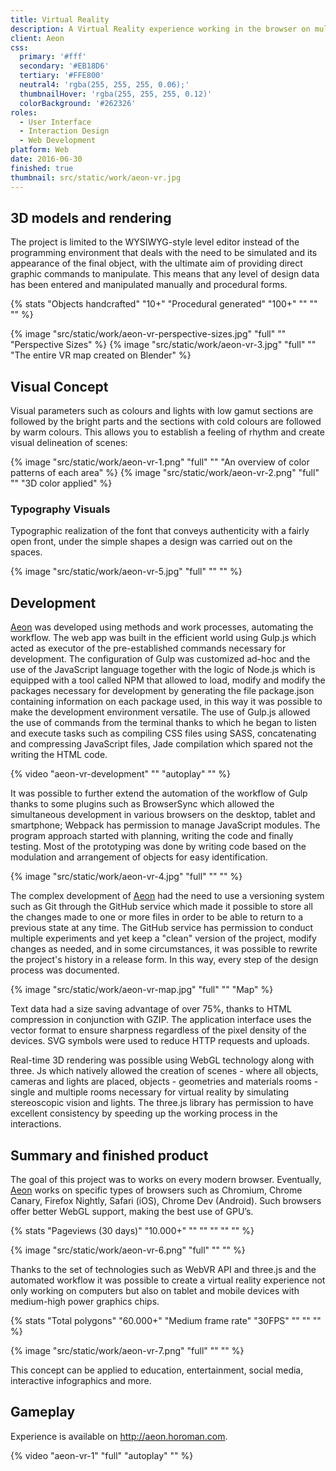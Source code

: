 ```yaml
---
title: Virtual Reality
description: A Virtual Reality experience working in the browser on multiple devices starting from mobile phone to VR Headset such as Oculus Rift 2.
client: Aeon
css:
  primary: '#fff'
  secondary: '#EB18D6'
  tertiary: '#FFE800'
  neutral4: 'rgba(255, 255, 255, 0.06);'
  thumbnailHover: 'rgba(255, 255, 255, 0.12)'
  colorBackground: '#262326'
roles:
  - User Interface
  - Interaction Design
  - Web Development
platform: Web
date: 2016-06-30
finished: true
thumbnail: src/static/work/aeon-vr.jpg
---
```


## 3D models and rendering

The project is limited to the WYSIWYG-style level editor instead of the programming environment that deals with the need to be simulated and its appearance of the final object, with the ultimate aim of providing direct graphic commands to manipulate. This means that any level of design data has been entered and manipulated manually and procedural forms.

{% stats "Objects handcrafted" "10+" "Procedural generated" "100+" "" "" "" %}

{% image "src/static/work/aeon-vr-perspective-sizes.jpg" "full" "" "Perspective Sizes" %}
{% image "src/static/work/aeon-vr-3.jpg" "full" "" "The entire VR map created on Blender" %}

## Visual Concept

Visual parameters such as colours and lights with low gamut sections are followed by the bright parts and the sections with cold colours are followed by warm colours. This allows you to establish a feeling of rhythm and create visual delineation of scenes:

{% image "src/static/work/aeon-vr-1.png" "full" "" "An overview of color patterns of each area" %}
{% image "src/static/work/aeon-vr-2.png" "full" "" "3D color applied" %}

### Typography Visuals

Typographic realization of the font that conveys authenticity with a fairly open front, under the simple shapes a design was carried out on the spaces.

{% image "src/static/work/aeon-vr-5.jpg" "full" "" "" %}

## Development

[Aeon](http://aeon.horoman.com) was developed using methods and work processes, automating the workflow. The web app was built in the efficient world using Gulp.js which acted as executor of the pre-established commands necessary for development. The configuration of Gulp was customized ad-hoc and the use of the JavaScript language together with the logic of Node.js which is equipped with a tool called NPM that allowed to load, modify and modify the packages necessary for development by generating the file package.json containing information on each package used, in this way it was possible to make the development environment versatile. The use of Gulp.js allowed the use of commands from the terminal thanks to which he began to listen and execute tasks such as compiling CSS files using SASS, concatenating and compressing JavaScript files, Jade compilation which spared not the writing the HTML code.

{% video "aeon-vr-development" "" "autoplay" "" %}

It was possible to further extend the automation of the workflow of Gulp thanks to some plugins such as BrowserSync which allowed the simultaneous development in various browsers on the desktop, tablet and smartphone; Webpack has permission to manage JavaScript modules. The program approach started with planning, writing the code and finally testing. Most of the prototyping was done by writing code based on the modulation and arrangement of objects for easy identification.

{% image "src/static/work/aeon-vr-4.jpg" "full" "" "" %}

The complex development of [Aeon](http://aeon.horoman.com) had the need to use a versioning system such as Git through the GitHub service which made it possible to store all the changes made to one or more files in order to be able to return to a previous state at any time. The GitHub service has permission to conduct multiple experiments and yet keep a "clean" version of the project, modify changes as needed, and in some circumstances, it was possible to rewrite the project's history in a release form. In this way, every step of the design process was documented.

{% image "src/static/work/aeon-vr-map.jpg" "full" "" "Map" %}

Text data had a size saving advantage of over 75%, thanks to HTML compression in conjunction with GZIP. The application interface uses the vector format to ensure sharpness regardless of the pixel density of the devices. SVG symbols were used to reduce HTTP requests and uploads.

Real-time 3D rendering was possible using WebGL technology along with three. Js which natively allowed the creation of scenes - where all objects, cameras and lights are placed, objects - geometries and materials rooms - single and multiple rooms necessary for virtual reality by simulating stereoscopic vision and lights. The three.js library has permission to have excellent consistency by speeding up the working process in the interactions.

## Summary and finished product

The goal of this project was to works on every modern browser. Eventually, [Aeon](http://aeon.horoman.com) works on specific types of browsers such as Chromium, Chrome Canary, Firefox Nightly, Safari (iOS), Chrome Dev (Android). Such browsers offer better WebGL support, making the best use of GPU’s.

{% stats "Pageviews (30 days)" "10.000+" "" "" "" "" "" %}

{% image "src/static/work/aeon-vr-6.png" "full" "" "" %}

Thanks to the set of technologies such as WebVR API and three.js and the automated workflow it was possible to create a virtual reality experience not only working on computers but also on tablet and mobile devices with medium-high power graphics chips.

{% stats "Total polygons" "60.000+" "Medium frame rate" "30FPS" "" "" "" %}

{% image "src/static/work/aeon-vr-7.png" "full" "" "" %}

This concept can be applied to education, entertainment, social media, interactive infographics and more.

## Gameplay

Experience is available on <http://aeon.horoman.com>.

{% video "aeon-vr-1" "full" "autoplay" "" %}